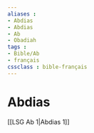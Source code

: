 ```yaml
---
aliases : 
- Abdias
- Abdias
- Ab
- Obadiah
tags : 
- Bible/Ab
- français
cssclass : bible-français
---
```


# Abdias

[[LSG Ab 1|Abdias 1]]
